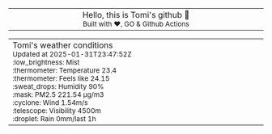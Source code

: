 
<div align="center">
<table>
<tbody>
<td align="center">
<img width="2000" height="0"><br>
Hello, this is Tomi's github 👋<br>
<sup>Built with ❤️, GO & Github Actions</sup><br>
<img width="2000" height="0">
</td>
</tbody>
</table>
</div>
<table>
<tbody>
<td align="left">
<img width="2000" height="0"><br>
Tomi's weather conditions<br>
<sup>Updated at 2025-01-31T23:47:52Z</sup><br>
<sup>:low_brightness: Mist</sup><br>
<sup>:thermometer: Temperature 23.4 </sup><br>
<sup>:thermometer: Feels like 24.15</sup><br>
<sup>:sweat_drops: Humidity 90%</sup><br>
<sup>:mask: PM2.5 221.54 μg/m3</sup><br>
<sup>:cyclone: Wind 1.54m/s </sup><br>
<sup>:telescope: Visibility 4500m </sup><br>
<sup>:droplet: Rain 0mm/last 1h </sup><br>
<img width="2000" height="0">
</td>
<td align="left">
<img width="2000" height="0"><br>
<br>
<img width="2000" height="0">
</td>
</tbody>
</table>
</div>
    